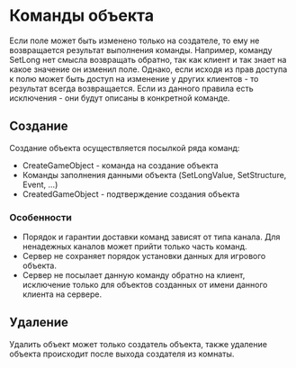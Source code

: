 # Команды объекта

Если поле может быть изменено только на создателе, то ему не возвращается результат выполнения команды. 
Например, команду SetLong нет смысла возвращать обратно, так как клиент и так знает на какое значение он изменил поле.
Однако, если исходя из прав доступа к полю может быть доступ на изменение у других клиентов - то результат всегда возвращается.
Если из данного правила есть исключения - они будут описаны в конкретной команде.


## Создание
Создание объекта осуществляется посылкой ряда команд:

- CreateGameObject - команда на создание объекта
- Команды заполнения данными объекта (SetLongValue, SetStructure, Event, ...)
- CreatedGameObject - подтверждение создания объекта

### Особенности

- Порядок и гарантии доставки команд зависят от типа канала. Для ненадежных каналов может прийти только часть команд.
- Сервер не сохраняет порядок установки данных для игрового объекта.
- Сервер не посылает данную команду обратно на клиент, исключение только для объектов созданных от имени данного клиента на сервере.

## Удаление
Удалить объект может только создатель объекта, также удаление объекта происходит после выхода создателя из комнаты.

